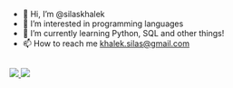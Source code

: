 - 👋 Hi, I’m @silaskhalek
- 👀 I’m interested in programming languages
- 🌱 I’m currently learning Python, SQL and other things!
- 📫 How to reach me khalek.silas@gmail.com


##
</div>
  <a href="mailto:khalek.silas@gmail.com"> <img src ="https://img.shields.io/badge/Gmail-D14836?style=for-the-badge&logo=gmail&logoColor=white> target="_blank"> </a>
  <a href="https://www.linkedin.com/in/silas-abdul-khalek-9b0974172/"> <img src="https://img.shields.io/badge/LinkedIn-0077B5?style=for-the-badge&logo=linkedin&logoColor=white target="_blank"> </a>

</div> 


            
          


          
  
          
          
          
